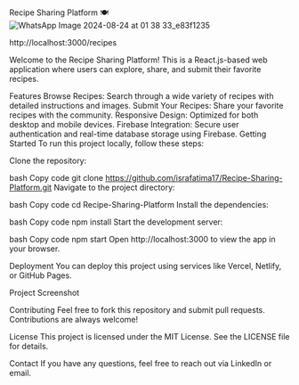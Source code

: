 Recipe Sharing Platform 🍽️
![WhatsApp Image 2024-08-24 at 01 38 33_e83f1235](https://github.com/user-attachments/assets/abfa7737-ab60-4b38-bbba-38d95b36edc6)

http://localhost:3000/recipes


Welcome to the Recipe Sharing Platform! This is a React.js-based web application where users can explore, share, and submit their favorite recipes.

Features
Browse Recipes: Search through a wide variety of recipes with detailed instructions and images.
Submit Your Recipes: Share your favorite recipes with the community.
Responsive Design: Optimized for both desktop and mobile devices.
Firebase Integration: Secure user authentication and real-time database storage using Firebase.
Getting Started
To run this project locally, follow these steps:

Clone the repository:

bash
Copy code
git clone https://github.com/israfatima17/Recipe-Sharing-Platform.git
Navigate to the project directory:

bash
Copy code
cd Recipe-Sharing-Platform
Install the dependencies:

bash
Copy code
npm install
Start the development server:

bash
Copy code
npm start
Open http://localhost:3000 to view the app in your browser.

Deployment
You can deploy this project using services like Vercel, Netlify, or GitHub Pages.

Project Screenshot
<!-- Replace this with the actual URL of your project demo image -->

Contributing
Feel free to fork this repository and submit pull requests. Contributions are always welcome!

License
This project is licensed under the MIT License. See the LICENSE file for details.

Contact
If you have any questions, feel free to reach out via LinkedIn or email.

